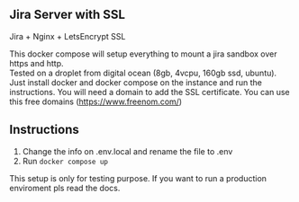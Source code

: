 ## Jira Server with SSL
Jira + Nginx + LetsEncrypt SSL</br>

This docker compose will setup everything to mount a jira sandbox over https and http.</br>
Tested on a droplet from digital ocean (8gb, 4vcpu, 160gb ssd, ubuntu).</br>Just install docker and docker compose on the instance and run the instructions.
You will need a domain to add the SSL certificate. You can use this free domains (https://www.freenom.com/)

## Instructions
1. Change the info on .env.local and rename the file to .env
2. Run `docker compose up`

This setup is only for testing purpose. If you want to run a production enviroment pls read the docs.
